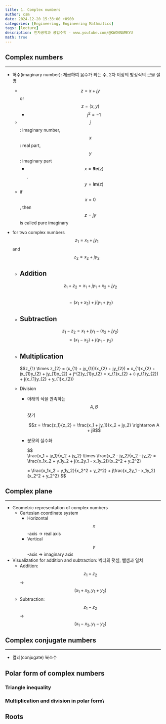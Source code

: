 ```yaml
---
title: 1. Complex numbers
author: csm
date: 2024-12-20 15:33:00 +0900
categories: [Engineering, Engineering Mathmatics]
tags: [lecture]
description: 전자공학과 공업수학 - www.youtube.com/@KWONNAMKYU
math: true
---
```


## Complex numbers
---
- 허수(imaginary number): 제곱하여 음수가 되는 수, 2차 이상의 방정식의 근을 설명
  - $$z = x + jy$$ or $$z = (x, y)$$
    - $$ j^{2} = -1 $$      
  - $$j$$ : imaginary number, $$x$$ : real part, $$y$$ : imaginary part
    - $$x = \mathbf{Re}(z)$$, $$y = \textbf{Im}(z)$$
  - if $$x = 0$$, then $$z = jy$$ is called pure imaginary

- for two complex numbers $$z_{1} = x_{1} + jy_{1}$$ and $$z_{2} = x_{2} + jy_{2}$$
  - Addition
    - 
      $$z_{1} + z_{2} = x_{1} + jy_{1} + x_{2} + jy_{2}$$  
      $$              = (x_{1} + x_{2}) + j(y_{1} + y_{2})$$
      
  - Subtraction
    - 
      $$z_{1} - z_{2} = x_{1} + jy_{1} - (x_{2} + jy_{2})$$
      $$              = (x_{1} - x_{2}) + j(y_{1} - y_{2})$$
      
  - Multiplication
    - 
      $$z_{1} \times z_{2} = (x_{1} + jy_{1})(x_{2} + jy_{2})
                           = x_{1}x_{2} + jx_{1}y_{2} + jy_{1}x_{2} + j^{2}y_{1}y_{2}
                           = x_{1}x_{2} + (-y_{1}y_{2}) + j(x_{1}y_{2} + y_{1}x_{2})
      
  - Division
    - 아래의 식을 만족하는 $$A, B$$ 찾기
      
      $$z = \frac{z_1}{z_2} = \frac{x_1 + jy_1}{x_2 + jy_2} \rightarrow A + jB$$
      
    - 분모의 실수화
      
      $$       
      \frac{x_1 + jy_1}{x_2 + jy_2} \times \frac{x_2 - jy_2}{x_2 - jy_2} =
      \frac{x_1x_2 + y_1y_2 + j(x_2y_1 - x_1y_2)}{x_2^2 + y_2^2}
      
      = \frac{x_1x_2 + y_1y_2}{x_2^2 + y_2^2} + j\frac{x_2y_1 - x_1y_2}{x_2^2 + y_2^2}
      $$
      

## Complex plane
---
- Geometric representation of complex numbers
  - Cartesian coordinate system
    - Horizontal $$x$$-axis -> real axis
    - Vertical $$y$$-axis -> imaginary axis
- Visualization for addition and subtraction: 벡터의 덧셈, 뺄셈과 일치
  - Addition: $$z_{1} + z_{2}$$ -> $$(x_{1} + x_{2}, y_{1} + y_{2})$$
  - Subtraction: $$z_{1} - z_{2}$$ -> $$(x_{1} - x_{2}, y_{1} - y_{2})$$

## Complex conjugate numbers
---
- 켤레(conjugate) 복소수




## Polar form of complex numbers
### Triangle inequality
### Multiplication and division in polar form\
## Roots
